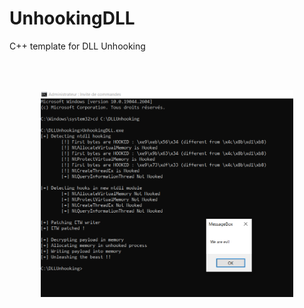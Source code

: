 # UnhookingDLL
 C++ template for DLL Unhooking

<br /><br />


<div align="center" width="100%">
<img src="https://raw.githubusercontent.com/Processus-Thief/UnhookingDLL/main/unhooking.PNG" width="80%;">
</div>
